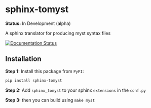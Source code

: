 # sphinx-tomyst

**Status:** In Development (alpha)

A sphinx translator for producing myst syntax files

[![Documentation Status](https://readthedocs.org/projects/sphinx-tomyst/badge/?version=latest)](https://sphinx-tomyst.readthedocs.io/en/latest/?badge=latest)


## Installation

**Step 1:** Install this package from `PyPI`:

```bash
pip install sphinx-tomyst
```

**Step 2:** Add `sphinx_tomyst` to your sphinx `extensions` in the `conf.py`

**Step 3:** then you can build using `make myst`

